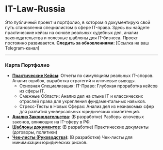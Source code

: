 # IT-Law-Russia  

Это публичный проект и портфолио, в котором я документирую свой путь становления специалистом в сфере IT-права.
Здесь вы найдете практические кейсы на основе реальных судебных дел, анализ законодательства и полезные шаблоны для IT-бизнеса. Проект постоянно развивается.
**Следить за обновлениями:** [Ссылка на ваш Telegram-канал]

---
### Карта Портфолио
* **[Практические Кейсы](https://github.com/IBakhitov-lin/IT-Law-Russia/blob/main/%D0%9F%D1%80%D0%B0%D0%BA%D1%82%D0%B8%D1%87%D0%B5%D1%81%D0%BA%D0%B8%D0%B5%20%D0%BA%D0%B5%D0%B9%D1%81%D1%8B)**: Отчеты по симуляциям реальных IT-споров. Анализ ошибок, выработка стратегий и ключевые выводы.
  * Основная Специализация: IT-Право: Глубокая проработка кейсов из сферы IT.
  * Смежные Области: Анализ дел на стыке IT и классических отраслей права для укрепления фундаментальных навыков.
  * Стресс-Тесты в Новых Сферах: Анализ дел из незнакомых сфер для развития универсальных юридических компетенций.
* **[Анализ Законодательства](https://github.com/IBakhitov-lin/IT-Law-Russia/blob/main/%D0%90%D0%BD%D0%B0%D0%BB%D0%B8%D0%B7%20%D0%B7%D0%B0%D0%BA%D0%BE%D0%BD%D0%BE%D0%B4%D0%B0%D1%82%D0%B5%D0%BB%D1%8C%D1%81%D1%82%D0%B2%D0%B0)**: (В разработке) Разборы ключевых законов, влияющих на IT-сферу в РФ.
* **[Шаблоны документов](https://github.com/IBakhitov-lin/IT-Law-Russia/blob/main/%D0%A8%D0%B0%D0%B1%D0%BB%D0%BE%D0%BD%D1%8B%20%D0%B4%D0%BE%D0%BA%D1%83%D0%BC%D0%B5%D0%BD%D1%82%D0%BE%D0%B2)**: (В разработке) Практические документы (договоры, политики)
* **[Чек-листы (Руководства)](https://github.com/IBakhitov-lin/IT-Law-Russia/blob/main/%D0%A7%D0%B5%D0%BA-%D0%BB%D0%B8%D1%81%D1%82%D1%8B%20(%D0%A0%D1%83%D0%BA%D0%BE%D0%B2%D0%BE%D0%B4%D1%81%D1%82%D0%B2%D0%B0))**: (В разработке) Чек-листы для минимизации юридических рисков.
